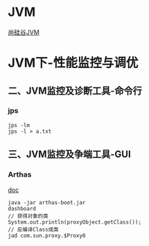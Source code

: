 # JVM

[尚硅谷JVM](https://www.bilibili.com/video/BV1PJ411n7xZ)





# JVM下-性能监控与调优

## 二、JVM监控及诊断工具-命令行

### jps

~~~shell
jps -lm
jps -l > a.txt
~~~

## 三、JVM监控及争端工具-GUI

### Arthas

[doc](https://arthas.aliyun.com/doc/)

~~~shell
java -jar arthas-boot.jar
dashboard
// 获得对象的类
System.out.println(proxyObject.getClass());
// 反编译Class成类
jad com.sun.proxy.$Proxy0
~~~

